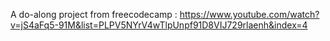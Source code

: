 A do-along project from freecodecamp : https://www.youtube.com/watch?v=jS4aFq5-91M&list=PLPV5NYrV4wTlpUnpf91D8VIJ729rlaenh&index=4
